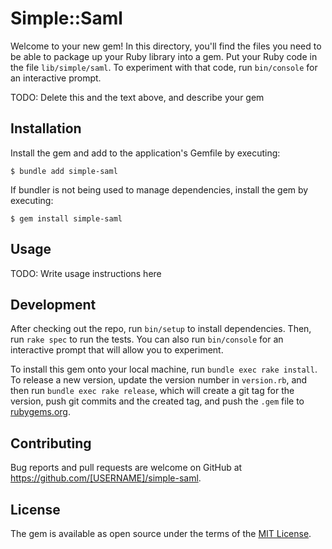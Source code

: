 # Simple::Saml

Welcome to your new gem! In this directory, you'll find the files you need to be able to package up your Ruby library into a gem. Put your Ruby code in the file `lib/simple/saml`. To experiment with that code, run `bin/console` for an interactive prompt.

TODO: Delete this and the text above, and describe your gem

## Installation

Install the gem and add to the application's Gemfile by executing:

    $ bundle add simple-saml

If bundler is not being used to manage dependencies, install the gem by executing:

    $ gem install simple-saml

## Usage

TODO: Write usage instructions here

## Development

After checking out the repo, run `bin/setup` to install dependencies. Then, run `rake spec` to run the tests. You can also run `bin/console` for an interactive prompt that will allow you to experiment.

To install this gem onto your local machine, run `bundle exec rake install`. To release a new version, update the version number in `version.rb`, and then run `bundle exec rake release`, which will create a git tag for the version, push git commits and the created tag, and push the `.gem` file to [rubygems.org](https://rubygems.org).

## Contributing

Bug reports and pull requests are welcome on GitHub at https://github.com/[USERNAME]/simple-saml.

## License

The gem is available as open source under the terms of the [MIT License](https://opensource.org/licenses/MIT).
